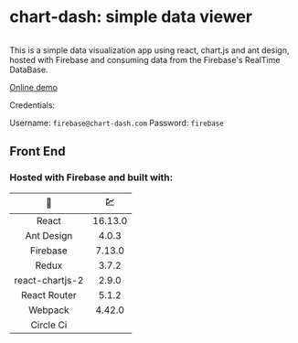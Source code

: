 # chart-dash: simple data viewer

[![<Romtrooper>](https://circleci.com/gh/Romtrooper/chart-dash.svg?style=svg)](https://circleci.com/gh/circleci/circleci-docs)


This is a simple data visualization app using react, chart.js and ant design, hosted with Firebase and consuming data from the Firebase's RealTime DataBase.

[Online demo](https://chart-dash.web.app/)

Credentials:

Username: `firebase@chart-dash.com`
Password: `firebase`

## Front End

### Hosted with Firebase and built with:

|     🧰     |    💹      |
| :---:      |     :---:   |
| React | 16.13.0 |
| Ant Design | 4.0.3  |
| Firebase | 7.13.0 |
| Redux | 3.7.2 |
| react-chartjs-2 | 2.9.0 |
| React Router | 5.1.2 |
| Webpack | 4.42.0 |
| Circle Ci |  |

